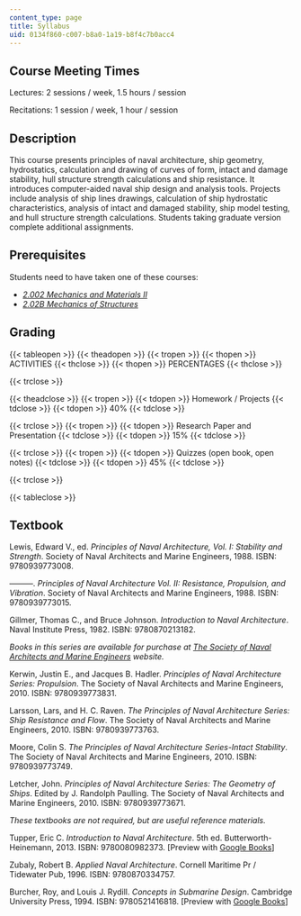 ```yaml
---
content_type: page
title: Syllabus
uid: 0134f860-c007-b8a0-1a19-b8f4c7b0acc4
---
```


Course Meeting Times
--------------------

Lectures: 2 sessions / week, 1.5 hours / session

Recitations: 1 session / week, 1 hour / session

Description
-----------

This course presents principles of naval architecture, ship geometry, hydrostatics, calculation and drawing of curves of form, intact and damage stability, hull structure strength calculations and ship resistance. It introduces computer-aided naval ship design and analysis tools. Projects include analysis of ship lines drawings, calculation of ship hydrostatic characteristics, analysis of intact and damaged stability, ship model testing, and hull structure strength calculations. Students taking graduate version complete additional assignments.

Prerequisites
-------------

Students need to have taken one of these courses:

*   [_2.002 Mechanics and Materials II_](/courses/2-002-mechanics-and-materials-ii-spring-2004)
*   [_2.02B Mechanics of Structures_](http://student.mit.edu/catalog/m2a.html#2.02B)

Grading
-------

{{< tableopen >}}
{{< theadopen >}}
{{< tropen >}}
{{< thopen >}}
ACTIVITIES
{{< thclose >}}
{{< thopen >}}
PERCENTAGES
{{< thclose >}}

{{< trclose >}}

{{< theadclose >}}
{{< tropen >}}
{{< tdopen >}}
Homework / Projects
{{< tdclose >}}
{{< tdopen >}}
40%
{{< tdclose >}}

{{< trclose >}}
{{< tropen >}}
{{< tdopen >}}
Research Paper and Presentation
{{< tdclose >}}
{{< tdopen >}}
15%
{{< tdclose >}}

{{< trclose >}}
{{< tropen >}}
{{< tdopen >}}
Quizzes (open book, open notes)
{{< tdclose >}}
{{< tdopen >}}
45%
{{< tdclose >}}

{{< trclose >}}

{{< tableclose >}}

Textbook
--------

Lewis, Edward V., ed. _Principles of Naval Architecture, Vol. I: Stability and Strength_. Society of Naval Architects and Marine Engineers, 1988. ISBN: 9780939773008.

———. _Principles of Naval Architecture Vol. II: Resistance, Propulsion, and Vibration_. Society of Naval Architects and Marine Engineers, 1988. ISBN: 9780939773015.

Gillmer, Thomas C., and Bruce Johnson. _Introduction to Naval Architecture_. Naval Institute Press, 1982. ISBN: 9780870213182.

_Books in this series are available for purchase at_ [_The Society of Naval Architects and Marine Engineers_](http://www.sname.org/pubs/books) _website._

Kerwin, Justin E., and Jacques B. Hadler. _Principles of Naval Architecture Series: Propulsion_. The Society of Naval Architects and Marine Engineers, 2010. ISBN: 9780939773831.

Larsson, Lars, and H. C. Raven. _The Principles of Naval Architecture Series: Ship Resistance and Flow_. The Society of Naval Architects and Marine Engineers, 2010. ISBN: 9780939773763.

Moore, Colin S. _The Principles of Naval Architecture Series-Intact Stability_. The Society of Naval Architects and Marine Engineers, 2010. ISBN: 9780939773749.

Letcher, John. _Principles of Naval Architecture Series: The Geometry of Ships_. Edited by J. Randolph Paulling. The Society of Naval Architects and Marine Engineers, 2010. ISBN: 9780939773671.

_These textbooks are not required, but are useful reference materials._

Tupper, Eric C. _Introduction to Naval Architecture_. 5th ed. Butterworth-Heinemann, 2013. ISBN: 9780080982373. \[Preview with [Google Books](http://books.google.com/books?id=xfrCzxP_erUC&pg=PAfrontcover)\]

Zubaly, Robert B. _Applied Naval Architecture_. Cornell Maritime Pr / Tidewater Pub, 1996. ISBN: 9780870334757.

Burcher, Roy, and Louis J. Rydill. _Concepts in Submarine Design_. Cambridge University Press, 1994. ISBN: 9780521416818. \[Preview with [Google Books](http://books.google.com/books?id=2aGuG6EoOL8C&pg=PAfrontcover)\]